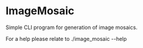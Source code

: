 # ImageMosaic


Simple CLI program for generation of image mosaics.

For a help please relate to ./image_mosaic --help